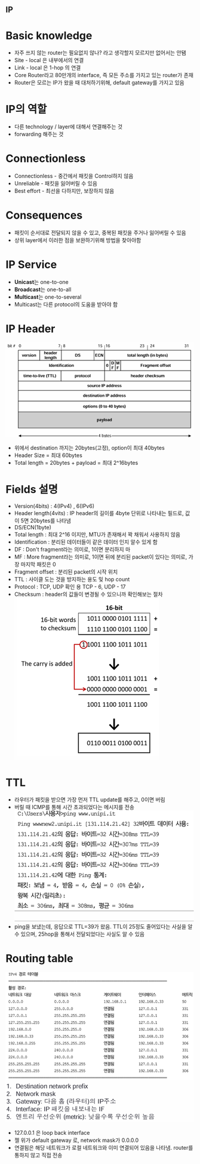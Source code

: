 ## IP

# Basic knowledge 
- 자주 쓰지 않는 router는 필요없지 않나? 라고 생각할지 모르지만 없어서는 안됌
- Site - local 은 내부에서의 연결
- Link - local 은 1-hop 의 연결
- Core Router라고 80만개의 interface, 즉 모든 주소를 가지고 있는 router가 존재
- Router은 모르는 IP가 왔을 때 대처하기위해, default gateway를 가지고 있음

# IP의 역할
- 다른 technology / layer에 대해서 연결해주는 것
- forwarding 해주는 것

# Connectionless
- Connectionless - 중간에서 패킷을 Control하지 않음
- Unreliable - 패킷을 잃어버릴 수 있음
- Best effort - 최선을 다하지만, 보장하지 않음

# Consequences
- 패킷이 순서대로 전달되지 않을 수 있고, 중복된 패킷을 주거나 잃어버릴 수 있음
- 상위 layer에서 이러한 점을 보완하기위해 방법을 찾아야함

# IP Service
- **Unicast**는 one-to-one
- **Broadcast**는 one-to-all
- **Multicast**는 one-to-several
- Multicast는 다른 protocol의 도움을 받아야 함

# IP Header
![alt text](image.png)
- 위에서 destination 까지는 20bytes(고정), option이 최대 40bytes
- Header Size = 최대 60bytes
- Total length = 20bytes + payload = 최대 2^16bytes

# Fields 설명
- Version(4bits) : 4(IPv4) , 6(IPv6)
- Header length(4vits) : IP header의 길이를 4byte 단위로 나타내는 필드로, 값이 5면 20bytes를 나타냄
- DS/ECN(1byte)
- Total length : 최대 2^16 이지만, MTU가 존재해서 꽉 채워서 사용하지 않음
- Identification : 분리된 데이터들이 같은 데이터 인지 알수 있게 함
- DF : Don't fragment라는 의미로, 1이면 분리하지 마
- MF : More fragment라는 의미로, 1이면 뒤에 분리된 packet이 있다는 의미로, 가장 마지막 패킷은 0
- Fragment offset : 분리된 packet의 시작 위치
- TTL : 사이클 도는 것을 방지하는 용도 및 hop count
- Protocol : TCP, UDP 확인 용 TCP - 6, UDP - 17
- Checksum : header의 값들이 변경될 수 있으니까 확인해보는 절차
![alt text](image-2.png)

# TTL
- 라우터가 패킷을 받으면 가장 먼저 TTL update를 해주고, 0이면 버림
- 버릴 때 ICMP를 통해 시간 초과되었다는 메시지를 전송
![alt text](image-1.png)
- ping을 보냈는데, 응답으로 TTL=39가 왔음. TTL이 25정도 줄어있다는 사실을 알 수 있으며, 25hop을 통해서 전달되었다는 사실도 알 수 있음

# Routing table
![alt text](image-3.png)
- 127.0.0.1 은 loop back interface
- 젤 위가 default gateway 로, network mask가 0.0.0.0
- 연결됨은 해당 네트워크가 로컬 네트워크와 이미 연결되어 있음을 나타냄. router를 통하지 않고 직접 전송

